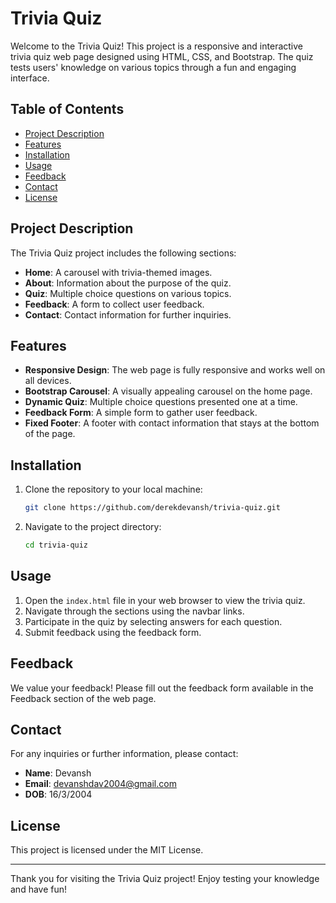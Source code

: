 # Trivia Quiz

Welcome to the Trivia Quiz! This project is a responsive and interactive trivia quiz web page designed using HTML, CSS, and Bootstrap. The quiz tests users' knowledge on various topics through a fun and engaging interface.

## Table of Contents

- [Project Description](#project-description)
- [Features](#features)
- [Installation](#installation)
- [Usage](#usage)
- [Feedback](#feedback)
- [Contact](#contact)
- [License](#license)

## Project Description

The Trivia Quiz project includes the following sections:
- **Home**: A carousel with trivia-themed images.
- **About**: Information about the purpose of the quiz.
- **Quiz**: Multiple choice questions on various topics.
- **Feedback**: A form to collect user feedback.
- **Contact**: Contact information for further inquiries.

## Features

- **Responsive Design**: The web page is fully responsive and works well on all devices.
- **Bootstrap Carousel**: A visually appealing carousel on the home page.
- **Dynamic Quiz**: Multiple choice questions presented one at a time.
- **Feedback Form**: A simple form to gather user feedback.
- **Fixed Footer**: A footer with contact information that stays at the bottom of the page.

## Installation

1. Clone the repository to your local machine:
    ```bash
    git clone https://github.com/derekdevansh/trivia-quiz.git
    ```
2. Navigate to the project directory:
    ```bash
    cd trivia-quiz
    ```

## Usage

1. Open the `index.html` file in your web browser to view the trivia quiz.
2. Navigate through the sections using the navbar links.
3. Participate in the quiz by selecting answers for each question.
4. Submit feedback using the feedback form.

## Feedback

We value your feedback! Please fill out the feedback form available in the Feedback section of the web page.

## Contact

For any inquiries or further information, please contact:

- **Name**: Devansh
- **Email**: [devanshdav2004@gmail.com](mailto:devanshdav2004@gmail.com)
- **DOB**: 16/3/2004

## License

This project is licensed under the MIT License.

---

Thank you for visiting the Trivia Quiz project! Enjoy testing your knowledge and have fun!
